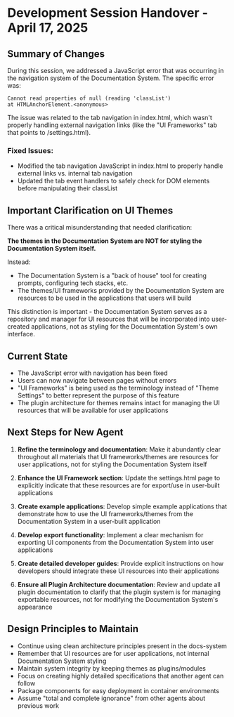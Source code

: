 # Development Session Handover - April 17, 2025

## Summary of Changes
During this session, we addressed a JavaScript error that was occurring in the navigation system of the Documentation System. The specific error was:
```
Cannot read properties of null (reading 'classList')
at HTMLAnchorElement.<anonymous>
```

The issue was related to the tab navigation in index.html, which wasn't properly handling external navigation links (like the "UI Frameworks" tab that points to /settings.html).

### Fixed Issues:
- Modified the tab navigation JavaScript in index.html to properly handle external links vs. internal tab navigation
- Updated the tab event handlers to safely check for DOM elements before manipulating their classList

## Important Clarification on UI Themes
There was a critical misunderstanding that needed clarification:

**The themes in the Documentation System are NOT for styling the Documentation System itself.**

Instead:
- The Documentation System is a "back of house" tool for creating prompts, configuring tech stacks, etc.
- The themes/UI frameworks provided by the Documentation System are resources to be used in the applications that users will build

This distinction is important - the Documentation System serves as a repository and manager for UI resources that will be incorporated into user-created applications, not as styling for the Documentation System's own interface.

## Current State
- The JavaScript error with navigation has been fixed
- Users can now navigate between pages without errors
- "UI Frameworks" is being used as the terminology instead of "Theme Settings" to better represent the purpose of this feature
- The plugin architecture for themes remains intact for managing the UI resources that will be available for user applications

## Next Steps for New Agent
1. **Refine the terminology and documentation**: Make it abundantly clear throughout all materials that UI frameworks/themes are resources for user applications, not for styling the Documentation System itself
   
2. **Enhance the UI Framework section**: Update the settings.html page to explicitly indicate that these resources are for export/use in user-built applications

3. **Create example applications**: Develop simple example applications that demonstrate how to use the UI frameworks/themes from the Documentation System in a user-built application

4. **Develop export functionality**: Implement a clear mechanism for exporting UI components from the Documentation System into user applications

5. **Create detailed developer guides**: Provide explicit instructions on how developers should integrate these UI resources into their applications

6. **Ensure all Plugin Architecture documentation**: Review and update all plugin documentation to clarify that the plugin system is for managing exportable resources, not for modifying the Documentation System's appearance

## Design Principles to Maintain
- Continue using clean architecture principles present in the docs-system
- Remember that UI resources are for user applications, not internal Documentation System styling
- Maintain system integrity by keeping themes as plugins/modules
- Focus on creating highly detailed specifications that another agent can follow
- Package components for easy deployment in container environments
- Assume "total and complete ignorance" from other agents about previous work